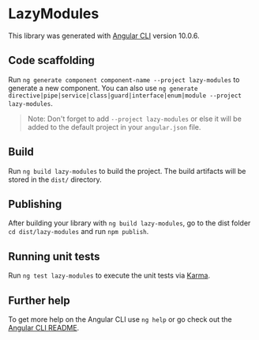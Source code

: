 # LazyModules

This library was generated with [Angular CLI](https://github.com/angular/angular-cli) version 10.0.6.

## Code scaffolding

Run `ng generate component component-name --project lazy-modules` to generate a new component. You can also use `ng generate directive|pipe|service|class|guard|interface|enum|module --project lazy-modules`.
> Note: Don't forget to add `--project lazy-modules` or else it will be added to the default project in your `angular.json` file. 

## Build

Run `ng build lazy-modules` to build the project. The build artifacts will be stored in the `dist/` directory.

## Publishing

After building your library with `ng build lazy-modules`, go to the dist folder `cd dist/lazy-modules` and run `npm publish`.

## Running unit tests

Run `ng test lazy-modules` to execute the unit tests via [Karma](https://karma-runner.github.io).

## Further help

To get more help on the Angular CLI use `ng help` or go check out the [Angular CLI README](https://github.com/angular/angular-cli/blob/master/README.md).

